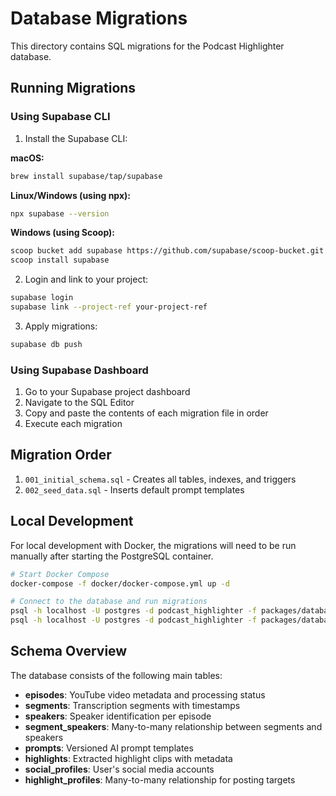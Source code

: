 # Database Migrations

This directory contains SQL migrations for the Podcast Highlighter database.

## Running Migrations

### Using Supabase CLI

1. Install the Supabase CLI:

**macOS:**
```bash
brew install supabase/tap/supabase
```

**Linux/Windows (using npx):**
```bash
npx supabase --version
```

**Windows (using Scoop):**
```bash
scoop bucket add supabase https://github.com/supabase/scoop-bucket.git
scoop install supabase
```

2. Login and link to your project:
```bash
supabase login
supabase link --project-ref your-project-ref
```

3. Apply migrations:
```bash
supabase db push
```

### Using Supabase Dashboard

1. Go to your Supabase project dashboard
2. Navigate to the SQL Editor
3. Copy and paste the contents of each migration file in order
4. Execute each migration

## Migration Order

1. `001_initial_schema.sql` - Creates all tables, indexes, and triggers
2. `002_seed_data.sql` - Inserts default prompt templates

## Local Development

For local development with Docker, the migrations will need to be run manually after starting the PostgreSQL container.

```bash
# Start Docker Compose
docker-compose -f docker/docker-compose.yml up -d

# Connect to the database and run migrations
psql -h localhost -U postgres -d podcast_highlighter -f packages/database/migrations/001_initial_schema.sql
psql -h localhost -U postgres -d podcast_highlighter -f packages/database/migrations/002_seed_data.sql
```

## Schema Overview

The database consists of the following main tables:

- **episodes**: YouTube video metadata and processing status
- **segments**: Transcription segments with timestamps
- **speakers**: Speaker identification per episode
- **segment_speakers**: Many-to-many relationship between segments and speakers
- **prompts**: Versioned AI prompt templates
- **highlights**: Extracted highlight clips with metadata
- **social_profiles**: User's social media accounts
- **highlight_profiles**: Many-to-many relationship for posting targets


